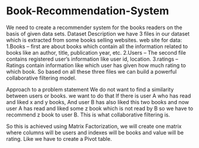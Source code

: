 # Book-Recommendation-System
We need to create a recommender system for the books readers on the basis of given data sets. Dataset Description we have 3 files in our dataset which is extracted from some books selling websites.
web site for data:
1.Books – first are about books which contain all the information related to books like an author, title, publication year, etc. 
2.Users – The second file contains registered user’s information like user id, location. 
3.ratings –  Ratings contain information like which user has given how much rating to which book. So based on all these three files we can build a powerful collaborative filtering model. 

Approach to a problem statement
We do not want to find a similarity between users or books. we want to do that If there is user A who has read and liked x and y books, And user B has also liked this two books and now user A has read and liked some z book which is not read by B so we have to recommend z book to user B. This is what collaborative filtering is.

So this is achieved using Matrix Factorization, we will create one matrix where columns will be users and indexes will be books and value will be rating. Like we have to create a Pivot table.


